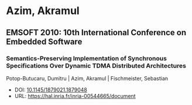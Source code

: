 # Azim, Akramul

## EMSOFT 2010: 10th International Conference on Embedded Software

### Semantics-Preserving Implementation of Synchronous Specifications Over Dynamic TDMA Distributed Architectures
Potop-Butucaru, Dumitru | Azim, Akramul | Fischmeister, Sebastian
* DOI: [10.1145/1879021.1879048](https://doi.org/10.1145/1879021.1879048)
* URL: <https://hal.inria.fr/inria-00544665/document>

